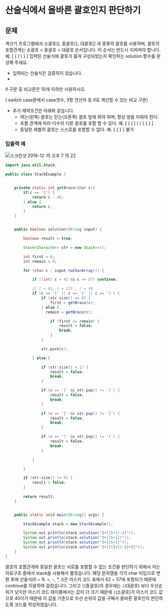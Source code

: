 # 산술식에서 올바른 괄호인지 판단하기
## 문제 

계산기 프로그램에서 소괄호(), 중괄호{}, 대괄호[] 세 종류의 괄호를 사용하며, 괄호의 포함관계는 소괄호 < 중괄호 < 대괄호 순서입니다. 이 순서는 반드시 지켜져야 합니다. 예: [ { ( ) } ]
입력된 산술식에 괄호가 옳게 구성되었는지 확인하는 solution 함수를 완성해 주세요.
* 입력되는 산술식은 검증하지 않습니다.
* 
if 구문 등 비교문은 10개 이하만 사용하시오.

( switch case문에서 case갯수, 3항 연산자 등 if로 계산할 수 있는 비교 구문)
* 추가 제약조건은 아래와 같습니다.
    * 여는(왼쪽) 괄호는 닫는(오른쪽) 괄호 앞에 와야 하며, 항상 쌍을 이뤄야 한다.
    * 포함 관계에 따라 다수의 다른 괄호를 포함 할 수 있다. 예. [ { ( ) ( ) } { } ]
    * 동일한 레벨의 괄호는 스스로를 포함할 수 없다. 예. { { } } 불가
    
    

### 입출력 예

![스크린샷 2019-12-15 오후 7 15 22](https://user-images.githubusercontent.com/22395934/70861298-45bbfc00-1f6f-11ea-8ec1-d9f071675e75.png)


```java
import java.util.Stack;

public class StackExample {


    private static int getBrace(char c){
        if(c == '{') {
            return c - 40;
        } else {
            return c;
        }
    }


    public boolean solution(String input) {

        boolean result = true;

        Stack<Character> str = new Stack<>();

        int first = 0;
        int remain = 0;

        for (char c : input.toCharArray()) {

            if ((int) c > 41 && c <= 57) continue;

            // [ = 91, { = 123 , ( = 40
            if (c == '[' || c == '{' || c == '(') {
                if (str.size() == 0) {
                    first = getBrace(c);
                } else {
                  remain = getBrace(c);

                    if (first <= remain) {
                        result = false;
                        break;
                    }
                }

                str.push(c);

            } else {

                if (str.size() < 1) {
                    result = false;
                    break;
                }

                if (c == ']' && str.pop() != '[') {
                    result = false;
                    break;
                }

                if (c == '}' && str.pop() != '{') {
                    result = false;
                    break;
                }

                if (c == ')' && str.pop() != '(') {
                    result = false;
                    break;
                }

            }

        }

        if (str.size() != 0) {
            result = false;
        }
        
        return result;
    }


    public static void main(String[] args) {

        StackExample stack = new StackExample();

        System.out.println(stack.solution("3+[(5+1)-1]"));
        System.out.println(stack.solution("3+([5+1])"));
        System.out.println(stack.solution("3+{(5+1}"));
        System.out.println(stack.solution("3+[{(5+1)-1}+3]"));
    }
}
```

괄호의 포함관계와 동일한 괄호는 서로를 포함할 수 없는 조건을 판단하기 위해서 저는 자료구조 중에서 stack을 사용해서 풀었습니다.
해당 문자열을 각각 char 타입으로 변환 후에 산술식(0 ~ 9, +, -, *, /)은 아스키 코드 표에서 42 ~ 57에 포함되기 때문에 continue를 이용하여 걸렀습니다.
그리고 `{`(중괄호)의 경우에는 `[`(대괄호) 보다 우선순위가 낮지만 아스키 코드 테이블에서는 값이 더 크기 때문에 `(`(소괄호)가 아스키 코드 값으로 40이기 때문에 이 값을 기준으로
우선 순위의 값을 구해서 올바른 괄호인지 판단하도록 코드를 작성하였습니다.

